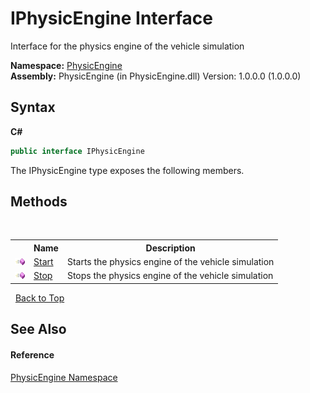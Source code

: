# IPhysicEngine Interface
 

Interface for the physics engine of the vehicle simulation

**Namespace:**&nbsp;<a href="2c674c0c-7bea-d9b6-5728-3bc9437cd4de">PhysicEngine</a><br />**Assembly:**&nbsp;PhysicEngine (in PhysicEngine.dll) Version: 1.0.0.0 (1.0.0.0)

## Syntax

**C#**<br />
``` C#
public interface IPhysicEngine
```

The IPhysicEngine type exposes the following members.


## Methods
&nbsp;<table><tr><th></th><th>Name</th><th>Description</th></tr><tr><td>![Public method](media/pubmethod.gif "Public method")</td><td><a href="efe8bff3-fe3c-b12d-4d30-647da42c0f41">Start</a></td><td>
Starts the physics engine of the vehicle simulation</td></tr><tr><td>![Public method](media/pubmethod.gif "Public method")</td><td><a href="8f73ae8a-d7eb-21b7-cd22-2791e144bbe3">Stop</a></td><td>
Stops the physics engine of the vehicle simulation</td></tr></table>&nbsp;
<a href="#iphysicengine-interface">Back to Top</a>

## See Also


#### Reference
<a href="2c674c0c-7bea-d9b6-5728-3bc9437cd4de">PhysicEngine Namespace</a><br />